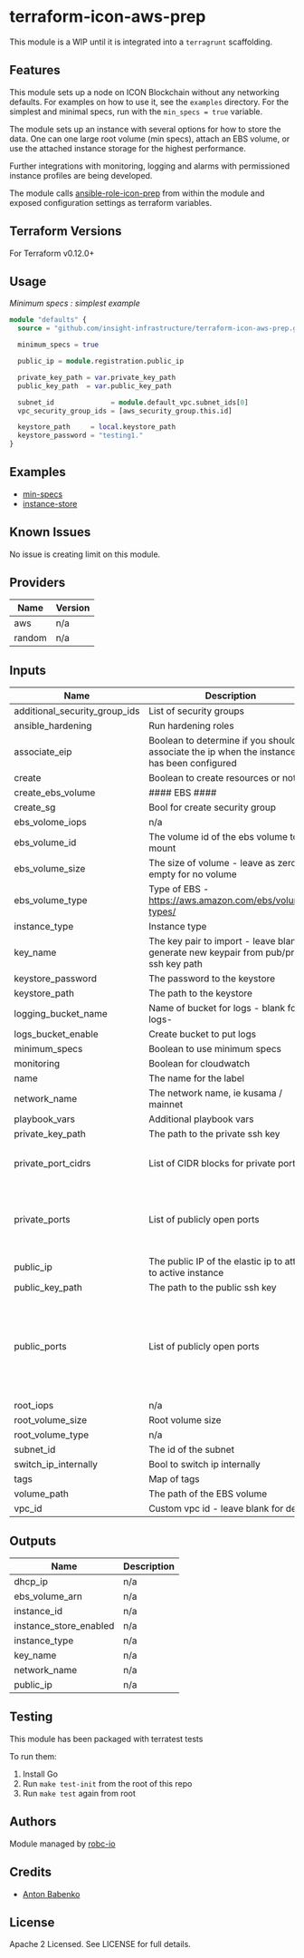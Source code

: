 # terraform-icon-aws-prep

This module is a WIP until it is integrated into a `terragrunt` scaffolding.

## Features

This module sets up a node on ICON Blockchain without any networking defaults. For examples on how to use it, see the
`examples` directory. For the simplest and minimal specs, run with the `min_specs = true` variable.

The module sets up an instance with several options for how to store the data. One can one large root volume (min specs),
attach an EBS volume, or use the attached instance storage for the highest performance.

Further integrations with monitoring, logging and alarms with permissioned instance profiles are being developed.

The module calls [ansible-role-icon-prep](https://github.com/insight-infrastructure/ansible-role-icon-prep) from within
the module and exposed configuration settings as terraform variables.

## Terraform Versions

For Terraform v0.12.0+

## Usage

*Minimum specs : simplest example*
```terraform
module "defaults" {
  source = "github.com/insight-infrastructure/terraform-icon-aws-prep.git?ref=master"

  minimum_specs = true

  public_ip = module.registration.public_ip

  private_key_path = var.private_key_path
  public_key_path  = var.public_key_path

  subnet_id              = module.default_vpc.subnet_ids[0]
  vpc_security_group_ids = [aws_security_group.this.id]

  keystore_path     = local.keystore_path
  keystore_password = "testing1."
}
```

## Examples

- [min-specs](https://github.com/robc-io/terraform-icon-aws-prep/tree/master/examples/min-specs)
- [instance-store](https://github.com/robc-io/terraform-icon-aws-prep/tree/master/examples/instance-store)

## Known  Issues
No issue is creating limit on this module.

<!-- BEGINNING OF PRE-COMMIT-TERRAFORM DOCS HOOK -->
## Providers

| Name | Version |
|------|---------|
| aws | n/a |
| random | n/a |

## Inputs

| Name | Description | Type | Default | Required |
|------|-------------|------|---------|:-----:|
| additional\_security\_group\_ids | List of security groups | `list(string)` | `[]` | no |
| ansible\_hardening | Run hardening roles | `bool` | `false` | no |
| associate\_eip | Boolean to determine if you should associate the ip when the instance has been configured | `bool` | `true` | no |
| create | Boolean to create resources or not | `bool` | `true` | no |
| create\_ebs\_volume | #### EBS #### | `bool` | `false` | no |
| create\_sg | Bool for create security group | `bool` | `false` | no |
| ebs\_volome\_iops | n/a | `string` | n/a | yes |
| ebs\_volume\_id | The volume id of the ebs volume to mount | `string` | `""` | no |
| ebs\_volume\_size | The size of volume - leave as zero or empty for no volume | `number` | `0` | no |
| ebs\_volume\_type | Type of EBS - https://aws.amazon.com/ebs/volume-types/ | `string` | `"gp2"` | no |
| instance\_type | Instance type | `string` | `"t2.micro"` | no |
| key\_name | The key pair to import - leave blank to generate new keypair from pub/priv ssh key path | `string` | `""` | no |
| keystore\_password | The password to the keystore | `string` | `""` | no |
| keystore\_path | The path to the keystore | `string` | `""` | no |
| logging\_bucket\_name | Name of bucket for logs - blank for logs-<account-id> | `string` | `""` | no |
| logs\_bucket\_enable | Create bucket to put logs | `bool` | `false` | no |
| minimum\_specs | Boolean to use minimum specs | `bool` | `false` | no |
| monitoring | Boolean for cloudwatch | `bool` | `false` | no |
| name | The name for the label | `string` | `"prep"` | no |
| network\_name | The network name, ie kusama / mainnet | `string` | n/a | yes |
| playbook\_vars | Additional playbook vars | `map(string)` | `{}` | no |
| private\_key\_path | The path to the private ssh key | `string` | n/a | yes |
| private\_port\_cidrs | List of CIDR blocks for private ports | `list(string)` | <pre>[<br>  "172.31.0.0/16"<br>]</pre> | no |
| private\_ports | List of publicly open ports | `list(number)` | <pre>[<br>  9100,<br>  9113,<br>  9115,<br>  8080<br>]</pre> | no |
| public\_ip | The public IP of the elastic ip to attach to active instance | `string` | `""` | no |
| public\_key\_path | The path to the public ssh key | `string` | n/a | yes |
| public\_ports | List of publicly open ports | `list(number)` | <pre>[<br>  22,<br>  7100,<br>  9000,<br>  9100,<br>  9113,<br>  9115,<br>  8080<br>]</pre> | no |
| root\_iops | n/a | `string` | n/a | yes |
| root\_volume\_size | Root volume size | `string` | `8` | no |
| root\_volume\_type | n/a | `string` | `"gp2"` | no |
| subnet\_id | The id of the subnet | `string` | `""` | no |
| switch\_ip\_internally | Bool to switch ip internally | `bool` | `true` | no |
| tags | Map of tags | `map(string)` | `{}` | no |
| volume\_path | The path of the EBS volume | `string` | `"/dev/xvdf"` | no |
| vpc\_id | Custom vpc id - leave blank for deault | `string` | `""` | no |

## Outputs

| Name | Description |
|------|-------------|
| dhcp\_ip | n/a |
| ebs\_volume\_arn | n/a |
| instance\_id | n/a |
| instance\_store\_enabled | n/a |
| instance\_type | n/a |
| key\_name | n/a |
| network\_name | n/a |
| public\_ip | n/a |

<!-- END OF PRE-COMMIT-TERRAFORM DOCS HOOK -->

## Testing
This module has been packaged with terratest tests

To run them:

1. Install Go
2. Run `make test-init` from the root of this repo
3. Run `make test` again from root

## Authors

Module managed by [robc-io](github.com/robc-io)

## Credits

- [Anton Babenko](https://github.com/antonbabenko)

## License

Apache 2 Licensed. See LICENSE for full details.